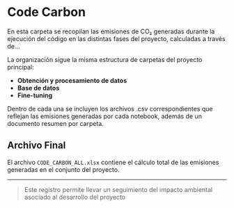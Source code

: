 # Code Carbon

En esta carpeta se recopilan las emisiones de CO₂ generadas durante la ejecución del código en las distintas fases del proyecto, calculadas a través de...

La organización sigue la misma estructura de carpetas del proyecto principal:

- **Obtención y procesamiento de datos**
- **Base de datos**
- **Fine-tuning**

Dentro de cada una se incluyen los archivos .csv correspondientes que reflejan las emisiones generadas por cada notebook, además de un documento resumen por carpeta.

## Archivo Final

El archivo `CODE_CARBON_ALL.xlsx` contiene el cálculo total de las emisiones generadas en el conjunto del proyecto.

---

> Este registro permite llevar un seguimiento del impacto ambiental asociado al desarrollo del proyecto








